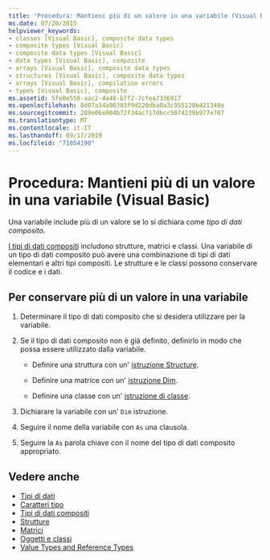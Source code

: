 ```yaml
---
title: 'Procedura: Mantieni più di un valore in una variabile (Visual Basic)'
ms.date: 07/20/2015
helpviewer_keywords:
- classes [Visual Basic], composite data types
- composite types [Visual Basic]
- composite data types [Visual Basic]
- data types [Visual Basic], composite
- arrays [Visual Basic], composite data types
- structures [Visual Basic], composite data types
- arrays [Visual Basic], compilation errors
- types [Visual Basic], composite
ms.assetid: 5fe0e558-aac2-4a40-b7f2-7cfea7336917
ms.openlocfilehash: 8d07a34a98303f9d220dba0a3c955120b421340e
ms.sourcegitcommit: 289e06e904b72f34ac717dbcc5074239b977e707
ms.translationtype: MT
ms.contentlocale: it-IT
ms.lasthandoff: 09/17/2019
ms.locfileid: "71054190"
---
```

# <a name="how-to-hold-more-than-one-value-in-a-variable-visual-basic"></a>Procedura: Mantieni più di un valore in una variabile (Visual Basic)

Una variabile include più di un valore se lo si dichiara come *tipo di dati composito*.

[I tipi di dati compositi](../../../../visual-basic/programming-guide/language-features/data-types/composite-data-types.md) includono strutture, matrici e classi. Una variabile di un tipo di dati composito può avere una combinazione di tipi di dati elementari e altri tipi compositi. Le strutture e le classi possono conservare il codice e i dati.

## <a name="to-hold-more-than-one-value-in-a-variable"></a>Per conservare più di un valore in una variabile

1. Determinare il tipo di dati composito che si desidera utilizzare per la variabile.

2. Se il tipo di dati composito non è già definito, definirlo in modo che possa essere utilizzato dalla variabile.

    - Definire una struttura con un' [istruzione Structure](../../../../visual-basic/language-reference/statements/structure-statement.md).

    - Definire una matrice con un' [istruzione Dim](../../../../visual-basic/language-reference/statements/dim-statement.md).

    - Definire una classe con un' [istruzione di classe](../../../../visual-basic/language-reference/statements/class-statement.md).

3. Dichiarare la variabile con un' `Dim` istruzione.

4. Seguire il nome della variabile con `As` una clausola.

5. Seguire la `As` parola chiave con il nome del tipo di dati composito appropriato.

## <a name="see-also"></a>Vedere anche

- [Tipi di dati](../../../../visual-basic/language-reference/data-types/index.md)
- [Caratteri tipo](../../../../visual-basic/programming-guide/language-features/data-types/type-characters.md)
- [Tipi di dati compositi](../../../../visual-basic/programming-guide/language-features/data-types/composite-data-types.md)
- [Strutture](../../../../visual-basic/programming-guide/language-features/data-types/structures.md)
- [Matrici](../../../../visual-basic/programming-guide/language-features/arrays/index.md)
- [Oggetti e classi](../../../../visual-basic/programming-guide/language-features/objects-and-classes/index.md)
- [Value Types and Reference Types](../../../../visual-basic/programming-guide/language-features/data-types/value-types-and-reference-types.md)
